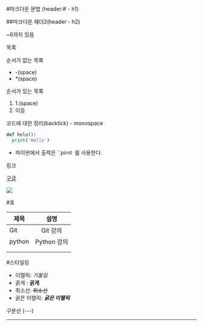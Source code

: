 #마크다운 문법 (header:# - h1)

##마크다운 헤더2(header - h2)

~6까지 있음



목록

순서가 없는 목록

- -(space)
- *(space)

순서가 있는 목록

1. 1.(space)
2. 이등

코드에 대한 정리(backtick) - monospace

```python
def helo():
  print('Hello')
```

- 파이썬에서 출력은  ``pirnt` `를 사용한다.

링크

[구글](https://google.com)

![](![Takashi-Murakami-artwork](/Users/janghyoseong/Desktop/Takashi-Murakami-artwork.jpeg))

#표

| 제목   |    설명     |
| ------ | :---------: |
| Git    |  Git 강의   |
| python | Python 강의 |
|        |             |
|        |             |

#스타일링

- 이탤릭: *기울임* 
- 굵게 : **굵게**
- 취소선: ~~취소선~~
- 굵은 이탤릭: ***굵은 이탤릭***

구분선 (---)

---



